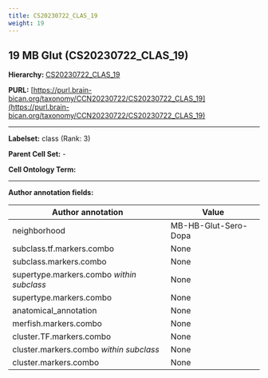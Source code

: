 ```yaml
---
title: CS20230722_CLAS_19
weight: 19
---
```

## 19 MB Glut (CS20230722_CLAS_19)
<b>Hierarchy: </b>
[CS20230722_CLAS_19](../CS20230722_CLAS_19)

**PURL:** [https://purl.brain-bican.org/taxonomy/CCN20230722/CS20230722_CLAS_19](https://purl.brain-bican.org/taxonomy/CCN20230722/CS20230722_CLAS_19)

---


**Labelset:** class (Rank: 3)

**Parent Cell Set:** -



**Cell Ontology Term:** 

[MARKER GENES.]: #


---

[TRANSFERRED ANNOTATIONS.]: #


[AUTHOR ANNOTATION FIELDS.]: #


**Author annotation fields:**

| Author annotation | Value |
|-------------------|-------|
|neighborhood|MB-HB-Glut-Sero-Dopa|
|subclass.tf.markers.combo|None|
|subclass.markers.combo|None|
|supertype.markers.combo _within subclass_|None|
|supertype.markers.combo|None|
|anatomical_annotation|None|
|merfish.markers.combo|None|
|cluster.TF.markers.combo|None|
|cluster.markers.combo _within subclass_|None|
|cluster.markers.combo|None|

